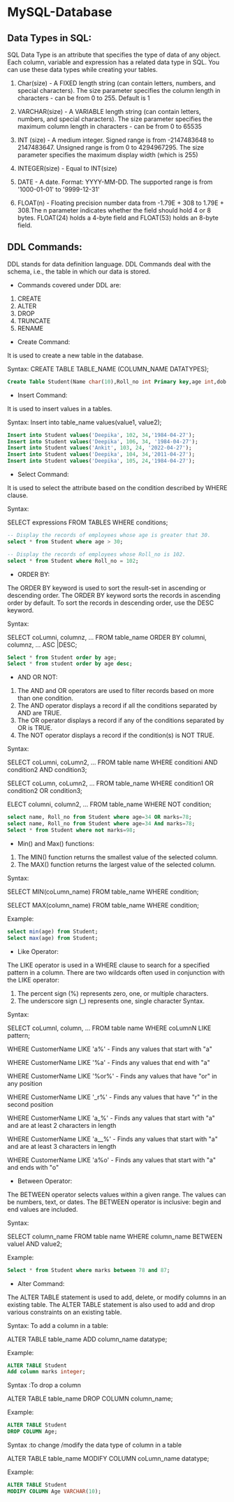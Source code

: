# MySQL-Database

## Data Types in SQL:

SQL Data Type is an attribute that specifies the type of data of any object. Each column, variable and expression has a related data type in SQL. You can use these data types while creating your tables.

1. Char(size) - A FIXED length string (can contain letters, numbers, and special characters). The size parameter specifies the column length in characters - can be from 0 to 255. Default is 1

2. VARCHAR(size) - A VARIABLE length string (can contain letters, numbers, and special characters). The size parameter specifies the maximum column length in characters - can be from 0 to 65535

3. INT (size) - A medium integer. Signed range is from -2147483648 to 2147483647. Unsigned range is from 0 to 4294967295. The size parameter specifies the maximum display width (which is 255)

4. INTEGER(size) - Equal to INT(size)

5. DATE - A date. Format: YYYY-MM-DD. The supported range is from '1000-01-01' to '9999-12-31'

6. FLOAT(n) - Floating precision number data from -1.79E + 308 to 1.79E + 308.The n parameter indicates whether the field should hold 4 or 8 bytes. FLOAT(24) holds a 4-byte field and FLOAT(53) holds an 8-byte field.

## DDL Commands:

DDL stands for data definition language. DDL Commands deal with the schema, i.e., the table in which our data is stored.

- Commands covered under DDL are:

1. CREATE
2. ALTER
3. DROP
4. TRUNCATE
5. RENAME

- Create Command:

It is used to create a new table in the database.

Syntax: CREATE TABLE TABLE_NAME (COLUMN_NAME DATATYPES);

```sql
Create Table Student(Name char(10),Roll_no int Primary key,age int,dob date);
```

- Insert Command:

It is used to insert values in a tables.

Syntax: Insert into table_name values(value1, value2);

```sql
Insert into Student values('Deepika', 102, 34,'1984-04-27');
Insert into Student values('Deepika', 106, 34, '1984-04-27');
Insert into Student values('Ankit', 103, 24, '2022-04-27');
Insert into Student values('Deepika', 104, 34,'2011-04-27');
Insert into Student values('Deepika', 105, 24,'1984-04-27');
```

- Select Command:

It is used to select the attribute based on the condition described by WHERE clause.

Syntax:

SELECT expressions
FROM TABLES
WHERE conditions;

```sql
-- Display the records of employees whose age is greater that 30.
select * from Student where age > 30;

-- Display the records of employees whose Roll_no is 102.
select * from Student where Roll_no = 102;
```

- ORDER BY:

The ORDER BY keyword is used to sort the result-set in ascending or descending order. The ORDER BY keyword sorts the records in ascending order by default. To sort the records in descending order, use the DESC keyword.

Syntax:

SELECT coLumni, columnz, ...
FROM table_name
ORDER BY columni, columnz, ... ASC |DESC;

```sql
Select * from Student order by age;
Select * from student order by age desc;
```

- AND OR NOT:

1. The AND and OR operators are used to filter records based on more than one condition.
2. The AND operator displays a record if all the conditions separated by AND are TRUE.
3. The OR operator displays a record if any of the conditions separated by OR is TRUE.
4. The NOT operator displays a record if the condition(s) is NOT TRUE.

Syntax:

SELECT coLumni, coLumn2, ...
FROM table name
WHERE conditioni AND condition2 AND condition3;

SELECT coLumn, coLumn2, ...
FROM table_name
WHERE condition1 OR condition2 OR condition3;

ELECT columni, column2, ...
FROM table_name
WHERE NOT condition;

```sql
select name, Roll_no from Student where age=34 OR marks=78;
select name, Roll_no from Student where age=34 And marks=78;
Select * from Student where not marks=98;
```

- Min() and Max() functions:

1. The MIN() function returns the smallest value of the selected column.
2. The MAX() function returns the largest value of the selected column.

Syntax:

SELECT MIN(coLumn_name)
FROM table_name
WHERE condition;

SELECT MAX(column_name)
FROM table_name
WHERE condition;

Example:

```sql
select min(age) from Student;
Select max(age) from Student;
```

- Like Operator:

The LIKE operator is used in a WHERE clause to search for a specified pattern in a column. There are two wildcards often used in conjunction with the LIKE operator:

1. The percent sign (%) represents zero, one, or multiple characters.
2. The underscore sign (\_) represents one, single character Syntax.

Syntax:

SELECT coLumnl, column, ...
FROM table name
WHERE coLumnN LIKE pattern;

WHERE CustomerName LIKE 'a%' - Finds any values that start with "a"

WHERE CustomerName LIKE '%а' - Finds any values that end with "a"

WHERE CustomerName LIKE '%or%' - Finds any values that have "or" in any position

WHERE CustomerName LIKE '\_r%' - Finds any values that have "r" in the second position

WHERE CustomerName LIKE 'a\_%' - Finds any values that start with "a" and are at least 2 characters in length

WHERE CustomerName LIKE 'a\_\_%' - Finds any values that start with "a" and are at least 3 characters in length

WHERE CustomerName LIKE 'a%o' - Finds any values that start with "a" and ends with "o"

- Between Operator:

The BETWEEN operator selects values within a given range. The values can be numbers, text, or dates. The BETWEEN operator is inclusive: begin and end values are included.

Syntax:

SELECT column_name
FROM table name
WHERE column_name BETWEEN valuel AND value2;

Example:

```sql
Select * from Student where marks between 78 and 87;
```

- Alter Command:

The ALTER TABLE statement is used to add, delete, or modify columns in an existing table. The ALTER TABLE statement is also used to add and drop various constraints on an existing table.

Syntax: To add a column in a table:

ALTER TABLE table_name
ADD column_name datatype;

Example:

```sql
ALTER TABLE Student
Add column marks integer;
```

Syntax :To drop a column

ALTER TABLE table_name
DROP COLUMN column_name;

Example:

```sql
ALTER TABLE Student
DROP COLUMN Age;
```

Syntax :to change /modify the data type of column in a table

ALTER TABLE table_name
MODIFY COLUMN coLumn_name datatype;

Example:

```sql
ALTER TABLE Student
MODIFY COLUMN Age VARCHAR(10);
```
